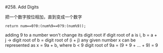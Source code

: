 #258. Add Digits

把一个数字按位相加，直到变成一个数字

	return num==0?0:(num%9==0?9:(num%9));
	
	
adding 9 to a number won't change its digit root
if digit root of a is i, b = a + j -> digit root of b = digit root of (i + j)
any given number x can be represented as x = 9a + b, where b < 9
digit root of 9a = (9 + 9 + ... + 9) = 9